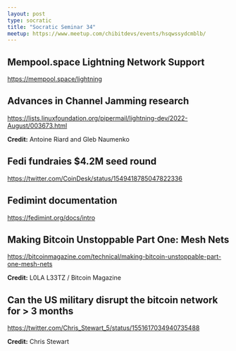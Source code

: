 ```yaml
---
layout: post
type: socratic
title: "Socratic Seminar 34"
meetup: https://www.meetup.com/chibitdevs/events/hsqwssydcmblb/
---
```


## Mempool.space Lightning Network Support

<https://mempool.space/lightning>

## Advances in Channel Jamming research

<https://lists.linuxfoundation.org/pipermail/lightning-dev/2022-August/003673.html>

**Credit:** Antoine Riard and Gleb Naumenko

## Fedi fundraies $4.2M seed round

<https://twitter.com/CoinDesk/status/1549418785047822336>

## Fedimint documentation

<https://fedimint.org/docs/intro>

## Making Bitcoin Unstoppable Part One: Mesh Nets

<https://bitcoinmagazine.com/technical/making-bitcoin-unstoppable-part-one-mesh-nets>

**Credit:** L0LA L33TZ / Bitcoin Magazine

## Can the US military disrupt the bitcoin network for > 3 months

<https://twitter.com/Chris_Stewart_5/status/1551617034940735488>

**Credit:** Chris Stewart
